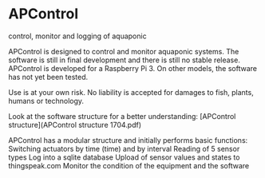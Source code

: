 # APControl
control, monitor and logging of aquaponic 

APControl is designed to control and monitor aquaponic systems. The software is still in final development and there is still no stable release. APControl is developed for a Raspberry Pi 3. On other models, the software has not yet been tested.

Use is at your own risk. No liability is accepted for damages to fish, plants, humans or technology.

Look at the software structure for a better understanding:
[APControl structure](APControl structure 1704.pdf)

APControl has a modular structure and initially performs basic functions:
  Switching actuators by time (time) and by interval
  Reading of 5 sensor types
  Log into a sqlite database
  Upload of sensor values and states to thingspeak.com
  Monitor the condition of the equipment and the software
